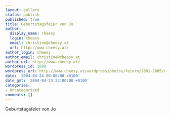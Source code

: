 ```yaml
---
layout: gallery
status: publish
published: true
title: Geburtstagsfeier von Jo
author:
  display_name: cheesy
  login: cheesy
  email: christine@cheesy.at
  url: http://www.cheesy.at/
author_login: cheesy
author_email: christine@cheesy.at
author_url: http://www.cheesy.at/
wordpress_id: 1689
wordpress_url: http://www.cheesy.at/wordpress/photos/feiern/2001-2005/geburtstagsfeier-von-jo/
date: '2004-04-24 00:00:00 +0100'
date_gmt: '2004-04-23 22:00:00 +0100'
categories:
- Uncategorized
comments: []
---
```

Geburtstagsfeier von Jo
